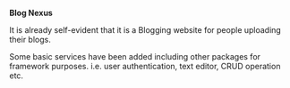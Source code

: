 **Blog Nexus**

It is already self-evident that it is a Blogging website for people uploading their blogs.

Some basic services have been added including other packages for framework purposes.
i.e. user authentication, text editor, CRUD operation etc.
